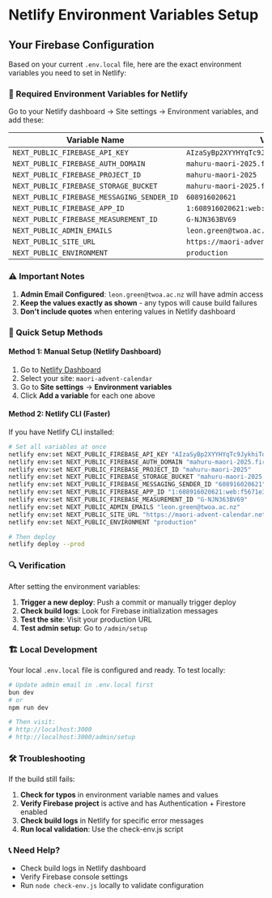 # Netlify Environment Variables Setup

## Your Firebase Configuration

Based on your current `.env.local` file, here are the exact environment variables you need to set in Netlify:

### 🔧 Required Environment Variables for Netlify

Go to your Netlify dashboard → Site settings → Environment variables, and add these:

| Variable Name | Value |
|---------------|--------|
| `NEXT_PUBLIC_FIREBASE_API_KEY` | `AIzaSyBp2XYYHYqTc9JykhiTdhmLywGTdFQPhhc` |
| `NEXT_PUBLIC_FIREBASE_AUTH_DOMAIN` | `mahuru-maori-2025.firebaseapp.com` |
| `NEXT_PUBLIC_FIREBASE_PROJECT_ID` | `mahuru-maori-2025` |
| `NEXT_PUBLIC_FIREBASE_STORAGE_BUCKET` | `mahuru-maori-2025.firebasestorage.app` |
| `NEXT_PUBLIC_FIREBASE_MESSAGING_SENDER_ID` | `608916020621` |
| `NEXT_PUBLIC_FIREBASE_APP_ID` | `1:608916020621:web:f5671e3d57a838a49c71c4` |
| `NEXT_PUBLIC_FIREBASE_MEASUREMENT_ID` | `G-NJN363BV69` |
| `NEXT_PUBLIC_ADMIN_EMAILS` | `leon.green@twoa.ac.nz` |
| `NEXT_PUBLIC_SITE_URL` | `https://maori-advent-calendar.netlify.app` |
| `NEXT_PUBLIC_ENVIRONMENT` | `production` |

### ⚠️ Important Notes

1. **Admin Email Configured**: `leon.green@twoa.ac.nz` will have admin access
2. **Keep the values exactly as shown** - any typos will cause build failures
3. **Don't include quotes** when entering values in Netlify dashboard

### 🚀 Quick Setup Methods

#### Method 1: Manual Setup (Netlify Dashboard)
1. Go to [Netlify Dashboard](https://app.netlify.com)
2. Select your site: `maori-advent-calendar`
3. Go to **Site settings** → **Environment variables**
4. Click **Add a variable** for each one above

#### Method 2: Netlify CLI (Faster)
If you have Netlify CLI installed:

```bash
# Set all variables at once
netlify env:set NEXT_PUBLIC_FIREBASE_API_KEY "AIzaSyBp2XYYHYqTc9JykhiTdhmLywGTdFQPhhc"
netlify env:set NEXT_PUBLIC_FIREBASE_AUTH_DOMAIN "mahuru-maori-2025.firebaseapp.com"
netlify env:set NEXT_PUBLIC_FIREBASE_PROJECT_ID "mahuru-maori-2025"
netlify env:set NEXT_PUBLIC_FIREBASE_STORAGE_BUCKET "mahuru-maori-2025.firebasestorage.app"
netlify env:set NEXT_PUBLIC_FIREBASE_MESSAGING_SENDER_ID "608916020621"
netlify env:set NEXT_PUBLIC_FIREBASE_APP_ID "1:608916020621:web:f5671e3d57a838a49c71c4"
netlify env:set NEXT_PUBLIC_FIREBASE_MEASUREMENT_ID "G-NJN363BV69"
netlify env:set NEXT_PUBLIC_ADMIN_EMAILS "leon.green@twoa.ac.nz"
netlify env:set NEXT_PUBLIC_SITE_URL "https://maori-advent-calendar.netlify.app"
netlify env:set NEXT_PUBLIC_ENVIRONMENT "production"

# Then deploy
netlify deploy --prod
```

### 🔍 Verification

After setting the environment variables:

1. **Trigger a new deploy**: Push a commit or manually trigger deploy
2. **Check build logs**: Look for Firebase initialization messages
3. **Test the site**: Visit your production URL
4. **Test admin setup**: Go to `/admin/setup`

### 🏗️ Local Development

Your local `.env.local` file is configured and ready. To test locally:

```bash
# Update admin email in .env.local first
bun dev
# or
npm run dev

# Then visit:
# http://localhost:3000
# http://localhost:3000/admin/setup
```

### 🛠️ Troubleshooting

If the build still fails:

1. **Check for typos** in environment variable names and values
2. **Verify Firebase project** is active and has Authentication + Firestore enabled
3. **Check build logs** in Netlify for specific error messages
4. **Run local validation**: Use the check-env.js script

### 📞 Need Help?

- Check build logs in Netlify dashboard
- Verify Firebase console settings
- Run `node check-env.js` locally to validate configuration